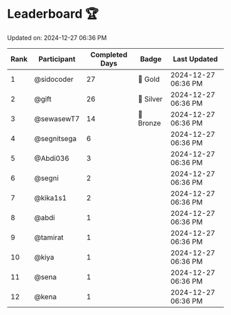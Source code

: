 # Leaderboard 🏆

Updated on: 2024-12-27 06:36 PM

| Rank | Participant       | Completed Days | Badge      | Last Updated         |
|------|-------------------|----------------|------------|----------------------|
| 1    | @sidocoder        | 27             | 🏅 Gold     | 2024-12-27 06:36 PM |
| 2    | @gift             | 26             | 🥈 Silver   | 2024-12-27 06:36 PM |
| 3    | @sewasewT7        | 14             | 🥉 Bronze   | 2024-12-27 06:36 PM |
| 4    | @segnitsega       | 6              |            | 2024-12-27 06:36 PM |
| 5    | @Abdi036          | 3              |            | 2024-12-27 06:36 PM |
| 6    | @segni            | 2              |            | 2024-12-27 06:36 PM |
| 7    | @kika1s1          | 2              |            | 2024-12-27 06:36 PM |
| 8    | @abdi             | 1              |            | 2024-12-27 06:36 PM |
| 9    | @tamirat          | 1              |            | 2024-12-27 06:36 PM |
| 10   | @kiya             | 1              |            | 2024-12-27 06:36 PM |
| 11   | @sena             | 1              |            | 2024-12-27 06:36 PM |
| 12   | @kena             | 1              |            | 2024-12-27 06:36 PM |
